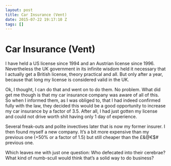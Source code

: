 ```yaml
---
layout: post
title: Car Insurance (Vent)
date: 2015-07-22 19:17:10 Z
tags: []
---
```

# Car Insurance (Vent)

I have held a US license since 1994 and an Austrian license since 1996. Nevertheless the UK government in its infinite wisdom held it necessary that I actually get a British license, theory practical and all. But only after a year, because that long my license is considered valid in the UK.

Ok, I thought, I can do that and went on to do them. No problem. What did get me though is that my car insurance company was aware of all of this. So when I informed them, as I was obliged to, that I had indeed confirmed fully with the law, they decided this would be a good opportunity to increase my car insurance by a factor of 3.5. After all, I had just gotten my license and could not drive worth shit having only 1 day of experience.

Several freak-outs and polite invectives later that is now my former insurer. I then found myself a new company. It’s a bit more expensive than my previous one (+50% or a factor of 1.5) but still cheaper than the £&@€$# previous one.

Which leaves me with just one question: Who defecated into their cerebrae? What kind of numb-scull would think that’s a solid way to do business?
